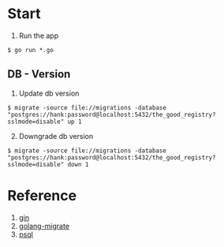 # Start
1. Run the app
```
$ go run *.go
```

## DB - Version
1. Update db version
```  
$ migrate -source file://migrations -database "postgres://hank:password@localhost:5432/the_good_registry?sslmode=disable" up 1   
```
2. Downgrade db version
```
$ migrate -source file://migrations -database "postgres://hank:password@localhost:5432/the_good_registry?sslmode=disable" down 1 
```


# Reference
1. [gin](https://github.com/gin-gonic/gin)
2. [golang-migrate](https://github.com/golang-migrate/migrate)
3. [psql](https://www.postgresql.org/)